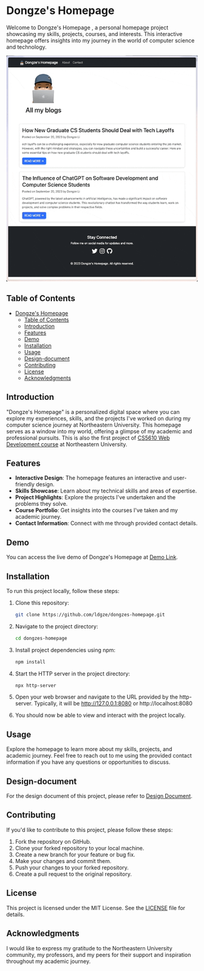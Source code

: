 # Dongze's Homepage

Welcome to Dongze's Homepage
, a personal homepage project showcasing my skills, projects, courses, and interests. This interactive homepage offers insights into my journey in the world of computer science and technology.

![Screenshot](./images/CleanShot.gif)

## Table of Contents

- [Dongze's Homepage](#dongzes-homepage)
  - [Table of Contents](#table-of-contents)
  - [Introduction](#introduction)
  - [Features](#features)
  - [Demo](#demo)
  - [Installation](#installation)
  - [Usage](#usage)
  - [Design-document](#design-document)
  - [Contributing](#contributing)
  - [License](#license)
  - [Acknowledgments](#acknowledgments)

## Introduction

"Dongze's Homepage" is a personalized digital space where you can explore my experiences, skills, and the projects I've worked on during my computer science journey at Northeastern University. This homepage serves as a window into my world, offering a glimpse of my academic and professional pursuits. This is also the first project of [CS5610 Web Development course](https://johnguerra.co/classes/webDevelopment_fall_2023/) at Northeastern University.

## Features

- **Interactive Design**: The homepage features an interactive and user-friendly design.
- **Skills Showcase**: Learn about my technical skills and areas of expertise.
- **Project Highlights**: Explore the projects I've undertaken and the problems they solve.
- **Course Portfolio**: Get insights into the courses I've taken and my academic journey.
- **Contact Information**: Connect with me through provided contact details.

## Demo

You can access the live demo of Dongze's Homepage
at [Demo Link](https://ldgze.github.io/dongzes-homepage).

## Installation

To run this project locally, follow these steps:

1. Clone this repository:

   ```bash
   git clone https://github.com/ldgze/dongzes-homepage.git

   ```

2. Navigate to the project directory:

   ```bash
   cd dongzes-homepage

   ```

3. Install project dependencies using npm:

   ```bash
   npm install

   ```

4. Start the HTTP server in the project directory:

   ```bash
   npx http-server

   ```

5. Open your web browser and navigate to the URL provided by the http-server. Typically, it will be http://127.0.0.1:8080 or http://localhost:8080

6. You should now be able to view and interact with the project locally.

## Usage

Explore the homepage to learn more about my skills, projects, and academic journey. Feel free to reach out to me using the provided contact information if you have any questions or opportunities to discuss.

## Design-document

For the design document of this project, please refer to [Design Document](./design-document.md).

## Contributing

If you'd like to contribute to this project, please follow these steps:

1. Fork the repository on GitHub.
2. Clone your forked repository to your local machine.
3. Create a new branch for your feature or bug fix.
4. Make your changes and commit them.
5. Push your changes to your forked repository.
6. Create a pull request to the original repository.

## License

This project is licensed under the MIT License. See the [LICENSE](/LICENSE) file for details.

## Acknowledgments

I would like to express my gratitude to the Northeastern University community, my professors, and my peers for their support and inspiration throughout my academic journey.

